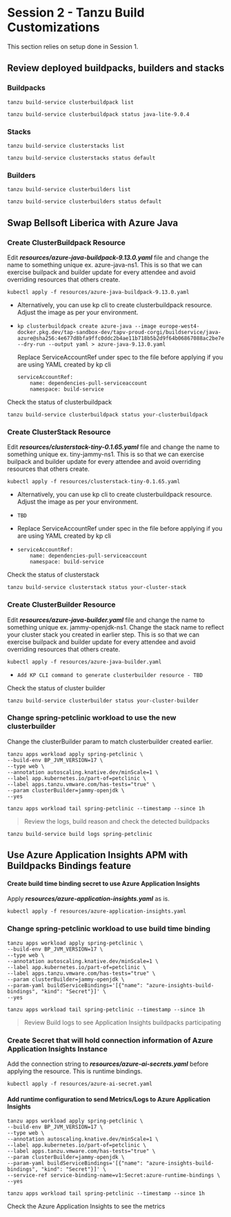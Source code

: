 # Session 2 - Tanzu Build Customizations
This section relies on setup done in Session 1. 

## Review deployed buildpacks, builders and stacks
### Buildpacks
```shell
tanzu build-service clusterbuildpack list
```
```shell
tanzu build-service clusterbuildpack status java-lite-9.0.4
```
### Stacks
```shell
tanzu build-service clusterstacks list
```
```shell
tanzu build-service clusterstacks status default
```
### Builders  
```shell
tanzu build-service clusterbuilders list
```
```shell
tanzu build-service clusterbuilders status default
```
## Swap Bellsoft Liberica with Azure Java
### Create ClusterBuildpack Resource
Edit ***resources/azure-java-buildpack-9.13.0.yaml*** file and change the name to something unique ex. azure-java-ns1. This is so that we can exercise builpack and builder update for every attendee and avoid overriding resources that others create.
```shell
kubectl apply -f resources/azure-java-buildpack-9.13.0.yaml
```
* Alternatively, you can use kp cli to create clusterbuildpack resource. Adjust the image as per your environment. 
* ```shell
  kp clusterbuildpack create azure-java --image europe-west4-docker.pkg.dev/tap-sandbox-dev/tapv-proud-corgi/buildservice/java-azure@sha256:4e677d8bfa9ffc0ddc2b4ae11b718b5b2d9f64b06867088ac2be7ed6708ef80d  --dry-run --output yaml > azure-java-9.13.0.yaml
  ```
  Replace ServiceAccountRef under spec to the file before applying if you are using YAML created by kp cli
  ``````shell
  serviceAccountRef:
      name: dependencies-pull-serviceaccount
      namespace: build-service
  ``````
Check the status of clusterbuildpack
``````shell
tanzu build-service clusterbuildpack status your-clusterbuildpack
``````
### Create ClusterStack Resource
Edit ***resources/clusterstack-tiny-0.1.65.yaml*** file and change the name to something unique ex. tiny-jammy-ns1. This is so that we can exercise builpack and builder update for every attendee and avoid overriding resources that others create.
```shell
kubectl apply -f resources/clusterstack-tiny-0.1.65.yaml
```
* Alternatively, you can use kp cli to create clusterbuildpack resource. Adjust the image as per your environment. 
* ```shell
  TBD
  ```
* Replace ServiceAccountRef under spec in the file before applying if you are using YAML created by kp cli
* ``````shell
  serviceAccountRef:
      name: dependencies-pull-serviceaccount
      namespace: build-service
  ``````
Check the status of clusterstack
``````shell
tanzu build-service clusterstack status your-cluster-stack
``````
### Create ClusterBuilder Resource
Edit ***resources/azure-java-builder.yaml*** file and change the name to something unique ex. jammy-openjdk-ns1. Change the stack name to reflect your cluster stack you created in earlier step. This is so that we can exercise builpack and builder update for every attendee and avoid overriding resources that others create.
```shell
kubectl apply -f resources/azure-java-builder.yaml
```
* ``````shell
  Add KP CLI command to generate clusterbuilder resource - TBD
  ``````
Check the status of cluster builder
``````shell
tanzu build-service clusterbuilder status your-cluster-builder
``````
### Change spring-petclinic workload to use the new clusterbuilder
Change the clusterBuilder param to match clusterbuilder created earlier.
```shell
tanzu apps workload apply spring-petclinic \
--build-env BP_JVM_VERSION=17 \
--type web \
--annotation autoscaling.knative.dev/minScale=1 \
--label app.kubernetes.io/part-of=petclinic \
--label apps.tanzu.vmware.com/has-tests="true" \
--param clusterBuilder=jammy-openjdk \
--yes
```
```shell
tanzu apps workload tail spring-petclinic --timestamp --since 1h
```
> Review the logs, build reason and check the detected buildpacks
``````shell
tanzu build-service build logs spring-petclinic
``````
## Use Azure Application Insights APM with Buildpacks Bindings feature
#### Create build time binding secret to use Azure Application Insights
Apply ***resources/azure-application-insights.yaml*** as is.
```shell
kubectl apply -f resources/azure-application-insights.yaml
```
### Change spring-petclinic workload to use build time binding
```shell
tanzu apps workload apply spring-petclinic \
--build-env BP_JVM_VERSION=17 \
--type web \
--annotation autoscaling.knative.dev/minScale=1 \
--label app.kubernetes.io/part-of=petclinic \
--label apps.tanzu.vmware.com/has-tests="true" \
--param clusterBuilder=jammy-openjdk \
--param-yaml buildServiceBindings='[{"name": "azure-insights-build-bindings", "kind": "Secret"}]' \
--yes
```
```shell
tanzu apps workload tail spring-petclinic --timestamp --since 1h
```
  > Review Build logs to see Application Insights buildpacks participating
### Create Secret that will hold connection information of Azure Application Insights Instance
Add the connection string to ***resources/azure-ai-secrets.yaml*** before applying the resource. This is runtime bindings.
```shell
kubectl apply -f resources/azure-ai-secret.yaml
```
#### Add runtime configuration to send Metrics/Logs to Azure Application Insights
```shell
tanzu apps workload apply spring-petclinic \
--build-env BP_JVM_VERSION=17 \
--type web \
--annotation autoscaling.knative.dev/minScale=1 \
--label app.kubernetes.io/part-of=petclinic \
--label apps.tanzu.vmware.com/has-tests="true" \
--param clusterBuilder=jammy-openjdk \
--param-yaml buildServiceBindings='[{"name": "azure-insights-build-bindings", "kind": "Secret"}]' \
--service-ref service-binding-name=v1:Secret:azure-runtime-bindings \
--yes
```
```shell
tanzu apps workload tail spring-petclinic --timestamp --since 1h
```
Check the Azure Application Insights to see the metrics
